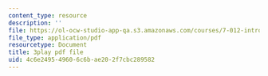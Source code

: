 ```yaml
---
content_type: resource
description: ''
file: https://ol-ocw-studio-app-qa.s3.amazonaws.com/courses/7-012-introduction-to-biology-fall-2004/4c6e249549606c6bae202f7cbc289582_ARjSihLe1K8.pdf
file_type: application/pdf
resourcetype: Document
title: 3play pdf file
uid: 4c6e2495-4960-6c6b-ae20-2f7cbc289582
---
```

